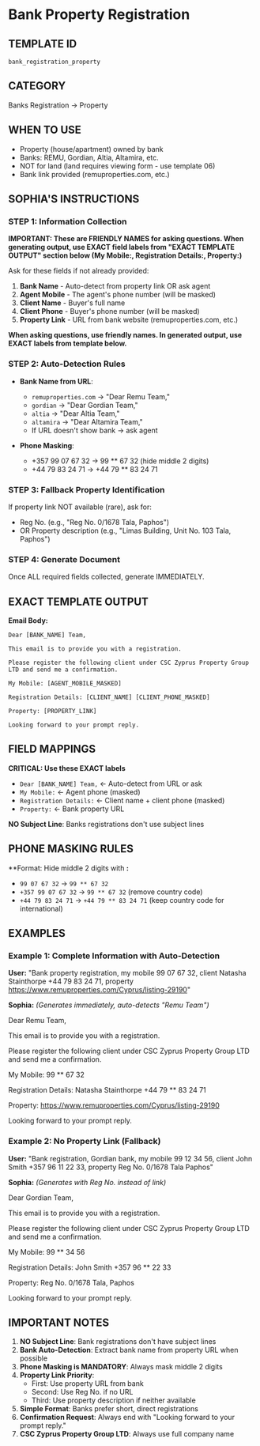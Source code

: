 # Bank Property Registration

## TEMPLATE ID
`bank_registration_property`

## CATEGORY
Banks Registration → Property

## WHEN TO USE
- Property (house/apartment) owned by bank
- Banks: REMU, Gordian, Altia, Altamira, etc.
- NOT for land (land requires viewing form - use template 06)
- Bank link provided (remuproperties.com, etc.)

## SOPHIA'S INSTRUCTIONS

### STEP 1: Information Collection

**IMPORTANT: These are FRIENDLY NAMES for asking questions. When generating output, use EXACT field labels from "EXACT TEMPLATE OUTPUT" section below (My Mobile:, Registration Details:, Property:)**

Ask for these fields if not already provided:
1. **Bank Name** - Auto-detect from property link OR ask agent
2. **Agent Mobile** - The agent's phone number (will be masked)
3. **Client Name** - Buyer's full name
4. **Client Phone** - Buyer's phone number (will be masked)
5. **Property Link** - URL from bank website (remuproperties.com, etc.)

**When asking questions, use friendly names. In generated output, use EXACT labels from template below.**

### STEP 2: Auto-Detection Rules
- **Bank Name from URL**:
  - `remuproperties.com` → "Dear Remu Team,"
  - `gordian` → "Dear Gordian Team,"
  - `altia` → "Dear Altia Team,"
  - `altamira` → "Dear Altamira Team,"
  - If URL doesn't show bank → ask agent

- **Phone Masking**:
  - +357 99 07 67 32 → 99 ** 67 32 (hide middle 2 digits)
  - +44 79 83 24 71 → +44 79 ** 83 24 71

### STEP 3: Fallback Property Identification
If property link NOT available (rare), ask for:
- Reg No. (e.g., "Reg No. 0/1678 Tala, Paphos")
- OR Property description (e.g., "Limas Building, Unit No. 103 Tala, Paphos")

### STEP 4: Generate Document
Once ALL required fields collected, generate IMMEDIATELY.

## EXACT TEMPLATE OUTPUT

**Email Body:**
```
Dear [BANK_NAME] Team,

This email is to provide you with a registration.

Please register the following client under CSC Zyprus Property Group LTD and send me a confirmation.

My Mobile: [AGENT_MOBILE_MASKED]

Registration Details: [CLIENT_NAME] [CLIENT_PHONE_MASKED]

Property: [PROPERTY_LINK]

Looking forward to your prompt reply.
```

## FIELD MAPPINGS

**CRITICAL: Use these EXACT labels**
- `Dear [BANK_NAME] Team,` ← Auto-detect from URL or ask
- `My Mobile:` ← Agent phone (masked)
- `Registration Details:` ← Client name + client phone (masked)
- `Property:` ← Bank property URL

**NO Subject Line**: Banks registrations don't use subject lines

## PHONE MASKING RULES

**Format: Hide middle 2 digits with **:**
- `99 07 67 32` → `99 ** 67 32`
- `+357 99 07 67 32` → `99 ** 67 32` (remove country code)
- `+44 79 83 24 71` → `+44 79 ** 83 24 71` (keep country code for international)

## EXAMPLES

### Example 1: Complete Information with Auto-Detection
**User:** "Bank property registration, my mobile 99 07 67 32, client Natasha Stainthorpe +44 79 83 24 71, property https://www.remuproperties.com/Cyprus/listing-29190"

**Sophia:** *(Generates immediately, auto-detects "Remu Team")*

Dear Remu Team,

This email is to provide you with a registration.

Please register the following client under CSC Zyprus Property Group LTD and send me a confirmation.

My Mobile: 99 ** 67 32

Registration Details: Natasha Stainthorpe +44 79 ** 83 24 71

Property: https://www.remuproperties.com/Cyprus/listing-29190

Looking forward to your prompt reply.

### Example 2: No Property Link (Fallback)
**User:** "Bank registration, Gordian bank, my mobile 99 12 34 56, client John Smith +357 96 11 22 33, property Reg No. 0/1678 Tala Paphos"

**Sophia:** *(Generates with Reg No. instead of link)*

Dear Gordian Team,

This email is to provide you with a registration.

Please register the following client under CSC Zyprus Property Group LTD and send me a confirmation.

My Mobile: 99 ** 34 56

Registration Details: John Smith +357 96 ** 22 33

Property: Reg No. 0/1678 Tala, Paphos

Looking forward to your prompt reply.

## IMPORTANT NOTES

1. **NO Subject Line**: Bank registrations don't have subject lines
2. **Bank Auto-Detection**: Extract bank name from property URL when possible
3. **Phone Masking is MANDATORY**: Always mask middle 2 digits
4. **Property Link Priority**:
   - First: Use property URL from bank
   - Second: Use Reg No. if no URL
   - Third: Use property description if neither available
5. **Simple Format**: Banks prefer short, direct registrations
6. **Confirmation Request**: Always end with "Looking forward to your prompt reply."
7. **CSC Zyprus Property Group LTD**: Always use full company name
